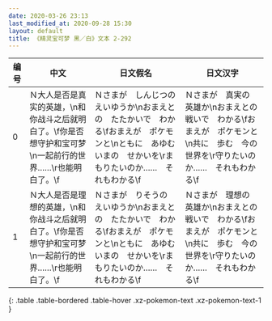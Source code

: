 ```yaml
---
date: 2020-03-26 23:13
last_modified_at: 2020-09-28 15:30
layout: default
title: 《精灵宝可梦 黑／白》文本 2-292
---
```

| 编号 | 中文 | 日文假名 | 日文汉字 |
| ---- | ---- | ---- | --- |
| 0 | Ｎ大人是否是真实的英雄，\n和你战斗之后就明白了。\f你是否想守护和宝可梦\n一起前行的世界……\r也能明白了。\f | Ｎさまが　しんじつの　えいゆうか\nおまえとの　たたかいで　わかる\fおまえが　ポケモンと\nともに　あゆむ　いまの　せかいを\rまもりたいのか……　それもわかる\f | Ｎさまが　真実の　英雄か\nおまえとの　戦いで　わかる\fおまえが　ポケモンと\n共に　歩む　今の　世界を\r守りたいのか……　それもわかる\f |
| 1 | Ｎ大人是否是理想的英雄，\n和你战斗之后就明白了。\f你是否想守护和宝可梦\n一起前行的世界……\r也能明白了。\f | Ｎさまが　りそうの　えいゆうか\nおまえとの　たたかいで　わかる\fおまえが　ポケモンと\nともに　あゆむ　いまの　せかいを\rまもりたいのか……　それもわかる\f | Ｎさまが　理想の　英雄か\nおまえとの　戦いで　わかる\fおまえが　ポケモンと\n共に　歩む　今の　世界を\r守りたいのか……　それもわかる\f |
{: .table .table-bordered .table-hover .xz-pokemon-text .xz-pokemon-text-1 }